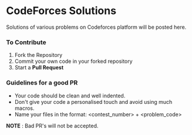 # CodeForces Solutions

Solutions of various problems on Codeforces platform will be posted here.

### To Contribute
1. Fork the Repository
2. Commit your own code in your forked repository
3. Start a **Pull Request**

### Guidelines for a good PR
* Your code should be clean and well indented.
* Don't give your code a personalised touch and avoid using much macros.
* Name your files in the format: <contest_number> + <problem_code>

**NOTE** : Bad PR's will not be accepted.
